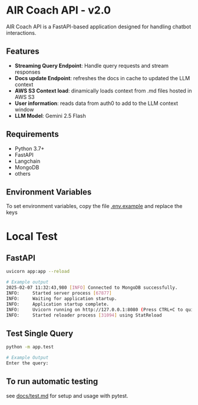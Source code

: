 # AIR Coach API - v2.0

AIR Coach API is a FastAPI-based application designed for handling chatbot interactions.

## Features

- **Streaming Query Endpoint**: Handle query requests and stream responses
- **Docs update Endpoint**: refreshes the docs in cache to updated the LLM context
- **AWS S3 Context load**: dinamically loads context from .md files hosted in AWS S3
- **User information**: reads data from auth0 to add to the LLM context window
- **LLM Model**: Gemini 2.5 Flash

## Requirements

- Python 3.7+
- FastAPI
- Langchain
- MongoDB
- others

## Environment Variables

To set environment variables, copy the file [.env.example](.env.example) and replace the keys

# Local Test

## FastAPI

```sh
uvicorn app:app --reload

# Example output
2025-02-07 11:32:43,980 [INFO] Connected to MongoDB successfully.
INFO:     Started server process [67877]
INFO:     Waiting for application startup.
INFO:     Application startup complete.
INFO:     Uvicorn running on http://127.0.0.1:8080 (Press CTRL+C to quit)
INFO:     Started reloader process [31094] using StatReload

```

## Test Single Query

```sh
python -m app.test

# Example Output
Enter the query: 

```

## To run automatic testing

see [docs/test.md](docs/test.md) for setup and usage with pytest.
